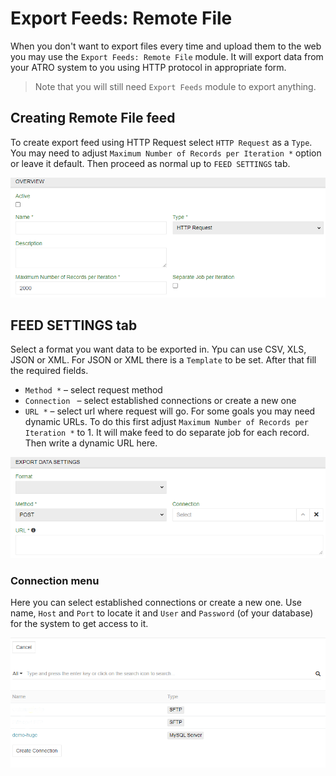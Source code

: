 # Export Feeds: Remote File

When you don't want to export files every time and upload them to the web you may use the `Export Feeds: Remote File` module. It will export data from your ATRO system to you using HTTP protocol in appropriate form.

> Note that you will still need `Export Feeds` module to export anything.

## Creating Remote File feed

To create export feed using HTTP Request select `HTTP Request` as a `Type`. You may need to adjust `Maximum Number of Records per Iteration *` option or leave it default. Then proceed as normal up to `FEED SETTINGS` tab.

![Selecting HTTP request](_assets/export-feeds-http-request/export-feeds-http-request-create.png)

## FEED SETTINGS tab

Select a format you want data to be exported in. Ypu can use CSV, XLS, JSON or XML. For JSON or XML there is a `Template` to be set. After that fill the required fields.

- `Method *` – select request method
- `Connection ` – select established connections or create a new one
- `URL *` – select url where request will go. For some goals you may need dynamic URLs. To do this first adjust `Maximum Number of Records per Iteration *` to 1. It will make feed to do separate job for each record. Then write a dynamic URL here.

![Selecting HTTP request](_assets/export-feeds-http-request/export-feeds-http-request-settings.png)

### Connection menu

Here you can select established connections or create a new one. Use name, `Host` and `Port` to locate it and  `User` and `Password` (of your database) for the system to get access to it.

![create](_assets/import-feeds-database/import-feeds-database-connection.png)